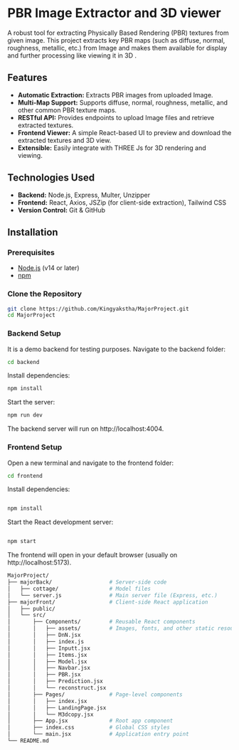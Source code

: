 # PBR Image Extractor and 3D viewer

A robust tool for extracting Physically Based Rendering (PBR) textures from given image. This project extracts key PBR maps (such as diffuse, normal, roughness, metallic, etc.) from Image and makes them available for display and further processing like viewing it in 3D .

## Features

- **Automatic Extraction:** Extracts PBR images from uploaded Image.
- **Multi-Map Support:** Supports diffuse, normal, roughness, metallic, and other common PBR texture maps.
- **RESTful API:** Provides endpoints to upload Image files and retrieve extracted textures.
- **Frontend Viewer:** A simple React-based UI to preview and download the extracted textures and 3D view.
- **Extensible:** Easily integrate with THREE Js for 3D rendering and viewing.

## Technologies Used

- **Backend:** Node.js, Express, Multer, Unzipper
- **Frontend:** React, Axios, JSZip (for client-side extraction), Tailwind CSS
- **Version Control:** Git & GitHub

## Installation

### Prerequisites

- [Node.js](https://nodejs.org/) (v14 or later)
- [npm](https://www.npmjs.com/)

### Clone the Repository

```bash
git clone https://github.com/Kingyakstha/MajorProject.git
cd MajorProject
```
### Backend Setup
It is a demo backend for testing purposes.
Navigate to the backend folder:
```bash
cd backend
```
Install dependencies:
```bash
npm install
```
Start the server:
```bash
npm run dev
```
The backend server will run on http://localhost:4004.

### Frontend Setup
Open a new terminal and navigate to the frontend folder:
```bash
cd frontend
```
Install dependencies:
```bash

npm install
```
Start the React development server:
```bash

npm start
```
The frontend will open in your default browser (usually on http://localhost:5173).

```bash
MajorProject/
├── majorBack/                  # Server-side code
│   ├── cottage/                # Model files
│   └── server.js               # Main server file (Express, etc.)
├── majorFront/                 # Client-side React application
│   ├── public/                
│   └── src/
│       ├── Components/         # Reusable React components
│       │   ├── assets/         # Images, fonts, and other static resources
│       │   ├── DnN.jsx
│       │   ├── index.js
│       │   ├── Inputt.jsx
│       │   ├── Items.jsx
│       │   ├── Model.jsx
│       │   ├── Navbar.jsx
│       │   ├── PBR.jsx
│       │   ├── Prediction.jsx
│       │   └── reconstruct.jsx
│       ├── Pages/              # Page-level components
│       │   ├── index.jsx
│       │   ├── LandingPage.jsx
│       │   └── M3dcopy.jsx
│       ├── App.jsx             # Root app component
│       ├── index.css           # Global CSS styles
│       └── main.jsx            # Application entry point
└── README.md                   
```
